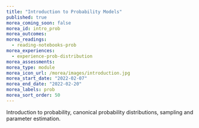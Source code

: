 ```yaml
---
title: "Introduction to Probability Models"
published: true
morea_coming_soon: false
morea_id: intro_prob
morea_outcomes:
morea_readings:
  - reading-notebooks-prob
morea_experiences:
  - experience-prob-distribution
morea_assessments:
morea_type: module
morea_icon_url: /morea/images/introduction.jpg
morea_start_date: "2022-02-07"
morea_end_date: "2022-02-20"
morea_labels: prob
morea_sort_order: 50
---
```


Introduction to probability, canonical probability distributions, sampling and parameter estimation.